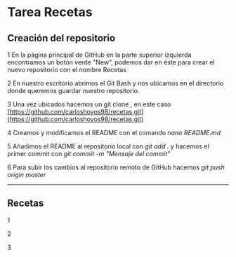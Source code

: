 # Tarea Recetas

## Creación del repositorio

1 En la página principal de GitHub en la parte superior izquierda encontramos
un botón verde "New", podemos dar en éste para crear el nuevo repositorio con el nombre Recetas

2 En nuestro escritorio abrimos el Git Bash y nos ubicamos en  el directorio donde
queremos guardar nuestro repositorio.

3 Una vez ubicados hacemos un git clone <URL>, en este caso [https://github.com/carloshoyos98/recetas.git](https://github.com/carloshoyos98/recetas.git)

4 Creamos y modificamos el README con el comando *nano README.md*

5 Añadimos el README al repositorio local con *git add .* y hacemos el primer commit
con *git commit -m "Mensaje del commit"*

6 Para subir los cambios al repositorio remoto de GitHub hacemos *git push origin master*

***********
## Recetas

1 

2 

3 
